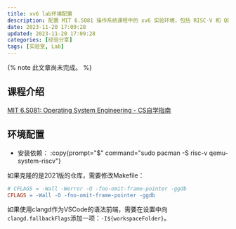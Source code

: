 ```yaml
---
title: xv6 lab环境配置
description: 配置 MIT 6.S081 操作系统课程中的 xv6 实验环境，包括 RISC-V 和 QEMU 安装，调整 Makefile 编译选项，以及 VSCode 和 clangd 相关设置。
date: 2023-11-20 17:09:28
updated: 2023-11-20 17:09:28
categories: [经验分享]
tags: [实验室, Lab]
---
```


{% note 此文章尚未完成。 %}

## 课程介绍

[MIT 6.S081: Operating System Engineering - CS自学指南](https://csdiy.wiki/%E6%93%8D%E4%BD%9C%E7%B3%BB%E7%BB%9F/MIT6.S081/)

## 环境配置

- 安装依赖：
  :copy{prompt="$" command="sudo pacman -S risc-v qemu-system-riscv"}

如果克隆的是2021版的仓库，需要修改Makefile：

```makefile [Makefile]
# CFLAGS = -Wall -Werror -O -fno-omit-frame-pointer -ggdb
CFLAGS = -Wall -O -fno-omit-frame-pointer -ggdb
```

如果使用clangd作为VSCode的语法前端，需要在设置中向`clangd.fallbackFlags`添加一项：`-I${workspaceFolder}`。
